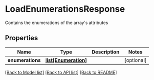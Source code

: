 # LoadEnumerationsResponse

Contains the enumerations of the array's attributes

## Properties

| Name             | Type                                    | Description | Notes      |
| ---------------- | --------------------------------------- | ----------- | ---------- |
| **enumerations** | [**list[Enumeration]**](Enumeration.md) |             | [optional] |

[[Back to Model list]](../README.md#documentation-for-models) [[Back to API list]](../README.md#documentation-for-api-endpoints) [[Back to README]](../README.md)
